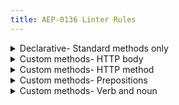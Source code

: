 ```yaml
---
title: AEP-0136 Linter Rules
---
```

<details>
<summary>Declarative- Standard methods only</summary>


# Declarative: Standard methods only

This rule enforces that declarative-friendly resources do not use custom
methods, as discussed in [AEP-136][].

## Details

This rule looks at any method that is not a standard method, and if the
associated resource is a declarative-friendly resource, complains about the use
of a custom method.

## Examples

### Verb only

**Incorrect** code for this rule:

```proto
// Incorrect.
// Assuming that book is declarative-friendly...
rpc CheckoutBook(CheckoutBookRequest) returns (CheckoutBookResponse) {
  option (google.api.http) = {
    post: "/v1/{path=publishers/*/books/*}:checkout"
    body: "*"
  };
}
```

**Correct** code for this rule:

**Important:** In general, declarative-friendly resources **should not** use
custom methods; however, some declarative-friendly resources **may** have
one-off, truly imperative methods that do not expect support in imperative
tooling. This can be indicated to the linter using the comment shown below.

```proto
// Correct.
// (-- Imperative only. --)
rpc CheckoutBook(CheckoutBookRequest) returns (CheckoutBookResponse) {
  option (google.api.http) = {
    post: "/v1/{path=publishers/*/books/*}:checkout"
    body: "*"
  };
}
```

## Disabling

If you need to violate this rule, use a leading comment above the method.
Remember to also include an [aep.dev/not-precedent][] comment explaining why.

```proto
// (-- api-linter: core::0136::standard-methods-only=disabled
//     aep.dev/not-precedent: We need to do this because reasons. --)
rpc CheckoutBook(CheckoutBookRequest) returns (CheckoutBookResponse) {
  option (google.api.http) = {
    post: "/v1/{path=publishers/*/books/*}:checkout"
    body: "*"
  };
}
```

**Note:** For truly imperative-only methods, you can use the comment form shown
above.

If you need to violate this rule for an entire file, place the comment at the
top of the file.

[aep-136]: https://aep.dev/136
[aep.dev/not-precedent]: https://aep.dev/not-precedent
[http-path-variable]: ./http-path-variable.md
[http-parent-variable]: ./http-parent-variable.md

</details>

<details>
<summary>Custom methods- HTTP body</summary>


# Custom methods: HTTP body

This rule enforces that all custom methods set the HTTP `body` to `*`, as
advised in [AEP-136][].

## Details

This rule looks at any method that is not a standard method, and complains if
the HTTP `body` field is not set to `"*"`. It also permits the path of the
resource.

## Examples

**Incorrect** code for this rule:

```proto
// Incorrect.
rpc CheckoutBook(CheckoutBookRequest) returns (CheckoutBookResponse) {
  option (google.api.http) = {
    post: "/v1/{path=publishers/*/books}:checkout"
    // `body: "*"` should be included.
  };
}
```

**Correct** code for this rule:

```proto
// Correct.
rpc CheckoutBook(CheckoutBookRequest) returns (CheckoutBookResponse) {
  option (google.api.http) = {
    post: "/v1/{path=publishers/*/books}:checkout"
    body: "*"
  };
}
```

## Disabling

If you need to violate this rule, use a leading comment above the method.
Remember to also include an [aep.dev/not-precedent][] comment explaining why.

```proto
// (-- api-linter: core::0136::http-body=disabled
//     aep.dev/not-precedent: We need to do this because reasons. --)
rpc CheckoutBook(CheckoutBookRequest) returns (CheckoutBookResponse) {
  option (google.api.http) = {
    post: "/v1/{path=publishers/*/books}:checkout"
  };
}
```

If you need to violate this rule for an entire file, place the comment at the
top of the file.

[aep-136]: https://aep.dev/136
[aep.dev/not-precedent]: https://aep.dev/not-precedent

</details>

<details>
<summary>Custom methods- HTTP method</summary>


# Custom methods: HTTP method

This rule enforces that all custom methods use the `POST` or `GET` HTTP verbs,
as mandated in [AEP-136][].

## Details

This rule looks at any method that is not a standard method, and complains if
the HTTP verb is anything other than `POST` or `GET`. It _does_ check
additional bindings if they are present.

## Examples

**Incorrect** code for this rule:

```proto
// Incorrect.
rpc CheckoutBook(CheckoutBookRequest) returns (CheckoutBookResponse) {
  option (google.api.http) = {
    put: "/v1/{path=publishers/*/books/*}:checkout"  // Should be `post:`.
    body: "*"
  };
}
```

**Correct** code for this rule:

```proto
// Correct.
rpc CheckoutBook(CheckoutBookRequest) returns (CheckoutBookResponse) {
  option (google.api.http) = {
    post: "/v1/{path=publishers/*/books/*}:checkout"
    body: "*"
  };
}
```

## Disabling

If you need to violate this rule, use a leading comment above the method.
Remember to also include an [aep.dev/not-precedent][] comment explaining why.

```proto
// (-- api-linter: core::0136::http-method=disabled
//     aep.dev/not-precedent: We need to do this because reasons. --)
rpc CheckoutBook(CheckoutBookRequest) returns (CheckoutBookResponse) {
  option (google.api.http) = {
    put: "/v1/{path=publishers/*/books/*}:checkout"
    body: "*"
  };
}
```

If you need to violate this rule for an entire file, place the comment at the
top of the file.

[aep-136]: https://aep.dev/136
[aep.dev/not-precedent]: https://aep.dev/not-precedent

</details>

<details>
<summary>Custom methods- Prepositions</summary>


# Custom methods: Prepositions

This rule enforces that custom method names do not include most prepositions,
as mandated in [AEP-136][].

## Details

This rule looks at any method that is not a standard method, and complains if
it sees any of the following words in the method's name:

{% include prepositions.md %}

## Examples

**Incorrect** code for this rule:

```proto
// Incorrect.
// This RPC includes "with", which indicates a potential design concern.
rpc GetBookWithAuthor(GetBookWithAuthorRequest) returns (Book) {
  option (google.api.http) = {
    get: "/v1/{path=publishers/*/books/*}:getWithAuthor"
  };
}
```

Sometimes, as in the example above, the inclusion of a preposition indicates a
design concern, and the method should be designed differently. In the above
case, the right answer is to stick to the standard method.

In other cases, the method may just need to be renamed, but with no major
conceptual change:

```proto
// Incorrect.
// The "FromLibrary" suffix is vestigial and should be removed.
rpc CheckoutBookFromLibrary(CheckoutBookFromLibraryRequest) returns (Book) {
  option (google.api.http) = {
    post: "/v1/{path=publishers/*/books/*}:checkoutFromLibrary"
    body: "*"
  };
}
```

**Correct** code for this rule:

```proto
// Correct.
rpc CheckoutBook(CheckoutBookRequest) returns (Book) {
  option (google.api.http) = {
    post: "/v1/{path=publishers/*/books/*}:checkout"
    body: "*"
  };
}
```

## Disabling

If you need to violate this rule, use a leading comment above the method.
Remember to also include an [aep.dev/not-precedent][] comment explaining why.

```proto
// (-- api-linter: core::0136::prepositions=disabled
//     aep.dev/not-precedent: We need to do this because reasons. --)
rpc GetBookWithAuthor(GetBookWithAuthorRequest) returns (Book) {
  option (google.api.http) = {
    get: "/v1/{path=publishers/*/books/*}:getWithAuthor"
  };
}
```

If you need to violate this rule for an entire file, place the comment at the
top of the file.

[aep-136]: https://aep.dev/136
[aep.dev/not-precedent]: https://aep.dev/not-precedent

</details>

<details>
<summary>Custom methods- Verb and noun</summary>


# Custom methods: Verb and noun

This rule enforces that custom methods are named according to `VerbNoun`, as
mandated in [AEP-136][].

## Details

This is difficult to enforce without a dictionary (likely not worth it), so
this rule just attempts to catch common, easy to spot errors. It complains if:

- The method name is one word.

## Examples

### Single word method

**Incorrect** code for this rule:

```proto
// Incorrect.
rpc Checkout(CheckoutRequest) returns (CheckoutResponse) {  // No noun.
  option (google.api.http) = {
    post: "/v1/{path=publishers/*/books/*}:checkout"
    body: "*"
  };
}
```

**Correct** code for this rule:

```proto
// Correct.
rpc CheckoutBook(CheckoutBookRequest) returns (CheckoutBookResponse) {
  option (google.api.http) = {
    post: "/v1/{path=publishers/*/books/*}:checkout"
    body: "*"
  };
}
```

## Disabling

If you need to violate this rule, use a leading comment above the method.
Remember to also include an [aep.dev/not-precedent][] comment explaining why.

```proto
// (-- api-linter: core::0136::verb-noun=disabled
//     aep.dev/not-precedent: We need to do this because reasons. --)
rpc Checkout(CheckoutRequest) returns (CheckoutResponse) {
  option (google.api.http) = {
    post: "/v1/{path=publishers/*/books/*}:checkout"
    body: "*"
  };
}
```

If you need to violate this rule for an entire file, place the comment at the
top of the file.

[aep-136]: https://aep.dev/136
[aep.dev/not-precedent]: https://aep.dev/not-precedent

</details>

